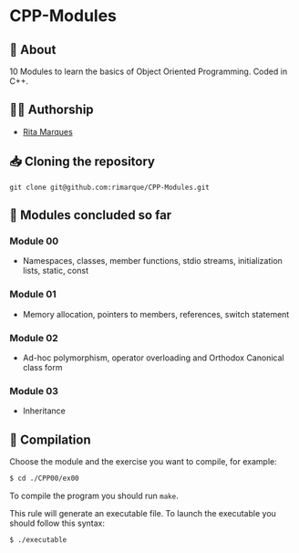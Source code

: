 # **CPP-Modules**

## :speech_balloon: **About**
10 Modules to learn the basics of Object Oriented Programming. Coded in C++.

## 🙋‍♀️ **Authorship**
- [Rita Marques](https://github.com/rimarque)

## :inbox_tray: **Cloning the repository**

```shell
git clone git@github.com:rimarque/CPP-Modules.git
```

## 💎 **Modules concluded so far**
### **Module 00**
 - Namespaces, classes, member functions, stdio streams, initialization lists, static, const
### **Module 01**
 - Memory allocation, pointers to members, references, switch statement
### **Module 02**
 - Ad-hoc polymorphism, operator overloading and Orthodox Canonical class form
### **Module 03**
 - Inheritance

## :link: **Compilation**

Choose the module and the exercise you want to compile, for example:

```sh
$ cd ./CPP00/ex00
```

To compile the program you should run `make`.

This rule will generate an executable file. To launch the executable you should follow this syntax:

```sh
$ ./executable
```

